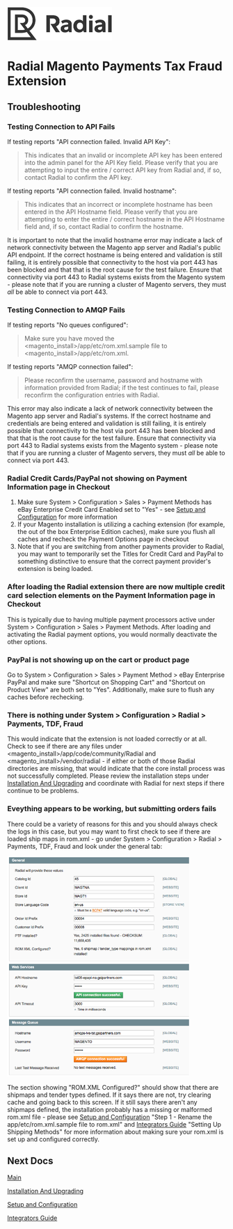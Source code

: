 [![Radial Logo](assets/radial_logo.png)](http://www.radial.com/)

# Radial Magento Payments Tax Fraud Extension 

## Troubleshooting

### Testing Connection to API Fails

If testing reports "API connection failed.  Invalid API Key":
> This indicates that an invalid or incomplete API key has been entered into the admin panel for the API Key field.  Please verify that you are attempting to input the entire / correct API key from Radial and, if so,  contact Radial to confirm the API key.

If testing reports "API connection failed.  Invalid hostname":
> This indicates that an incorrect or incomplete hostname has been entered in the API Hostname field.  Please verify that you are attempting to enter the entire / correct hostname in the API Hostname field and, if so, contact Radial to confirm the hostname.

It is important to note that the invalid hostname error may indicate a lack of network connectivity between the Magento app server and Radial's public API endpoint.  If the correct hostname is being entered and validation is still failing, it is entirely possible that connectivity to the host via port 443 has been blocked and that that is the root cause for the test failure.  Ensure that connectivity via port 443 to Radial systems exists from the Magento system - please note that if you are running a cluster of Magento servers, they must *all* be able to connect via port 443.

### Testing Connection to AMQP Fails

If testing reports "No queues configured":
> Make sure you have moved the <magento_install\>/app/etc/rom.xml.sample file to <magento_install\>/app/etc/rom.xml.  

If testing reports "AMQP connection failed":
> Please reconfirm the username, password and hostname with information provided from Radial; if the test continues to fail, please reconfirm the configuration entries with Radial.

This error may also indicate a lack of network connectivity between the Magento app server and Radial's systems.  If the correct hostname and credentials are being entered and validation is still failing, it is entirely possible that connectivity to the host via port 443 has been blocked and that that is the root cause for the test failure.  Ensure that connectivity via port 443 to Radial systems exists from the Magento system - please note that if you are running a cluster of Magento servers, they must *all* be able to connect via port 443.

### Radial Credit Cards/PayPal not showing on Payment Information page in Checkout

1. Make sure System > Configuration > Sales > Payment Methods has eBay Enterprise Credit Card Enabled set to "Yes" - see [Setup and Configuration](SETUP.md) for more information
2. If your Magento installation is utilizing a caching extension (for example, the out of the box Enterprise Edition caches), make sure you flush all caches and recheck the Payment Options page in checkout
3. Note that if you are switching from another payments provider to Radial, you may want to temporarily set the Titles for Credit Card and PayPal to something distinctive to ensure that the correct payment provider's extension is being loaded.

### After loading the Radial extension there are now multiple credit card selection elements on the Payment Information page in Checkout

This is typically due to having multiple payment processors active under System > Configuration > Sales > Payment Methods.  After loading and activating the Radial payment options, you would normally deactivate the other options.

### PayPal is not showing up on the cart or product page

Go to System > Configuration > Sales > Payment Method > eBay Enterprise PayPal and make sure "Shortcut on Shopping Cart" and "Shortcut on Product View" are both set to "Yes".  Additionally, make sure to flush any caches before rechecking.

### There is nothing under System > Configuration > Radial > Payments, TDF, Fraud

This would indicate that the extension is not loaded correctly or at all.  Check to see if there are any files under <magento_install\>/app/code/community/Radial and <magento_install\>/vendor/radial - if either or both of those Radial directories are missing, that would indicate that the core install process was not successfully completed.  Please review the installation steps under [Installation And Upgrading](INSTALL.md) and coordinate with Radial for next steps if there continue to be problems.

### Eveything appears to be working, but submitting orders fails
There could be a variety of reasons for this and you should always check the logs in this case, but you may want to first check to see if there are loaded ship maps in rom.xml - go under System > Configuration > Radial > Payments, TDF, Fraud and look under the general tab:

<img src="assets/general_tab.png">

The section showing "ROM.XML Configured?" should show that there are shipmaps and tender types defined.  If it says there are not, try clearing cache and going back to this screen.  If it still says there aren't any shipmaps defined, the installation probably has a missing or malformed rom.xml file - please see [Setup and Configuration](SETUP.md) "Step 1 - Rename the app/etc/rom.xml.sample file to rom.xml" and 
[Integrators Guide](SI.md) "Setting Up Shipping Methods" for more information about making sure your rom.xml is set up and configured correctly.  

## Next Docs

[Main](../README.md)

[Installation And Upgrading](INSTALL.md)

[Setup and Configuration](SETUP.md)

[Integrators Guide](SI.md)


